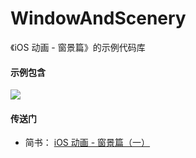 # WindowAndScenery
《iOS 动画 - 窗景篇》的示例代码库



#### 示例包含

![](/Users/hellochenms/workspace/WindowAndScenery/doc/image/1.jpg)




#### 传送门
- 简书： [iOS 动画 - 窗景篇（一）]()

